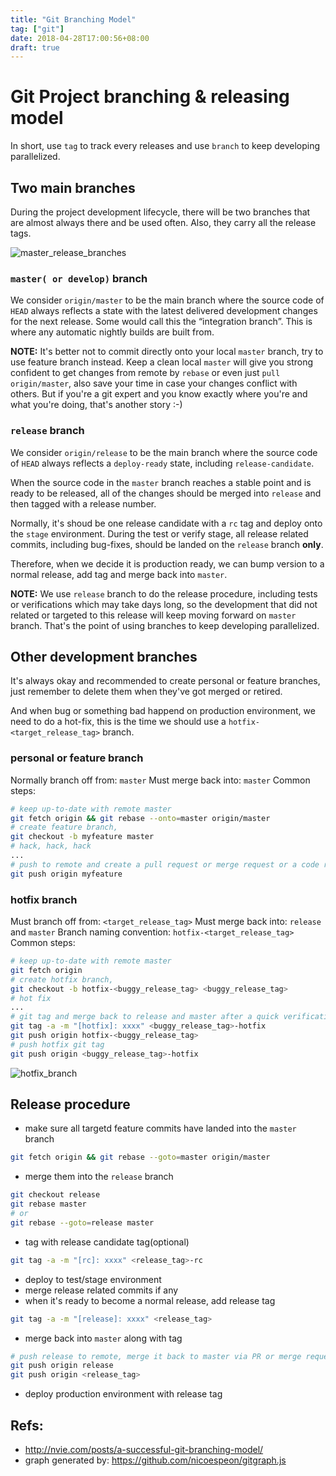 ```yaml
---
title: "Git Branching Model"
tag: ["git"]
date: 2018-04-28T17:00:56+08:00
draft: true
---
```


# Git Project branching & releasing model

In short, use `tag` to track every releases and use `branch` to keep developing parallelized.


## Two main branches

During the project development lifecycle, there will be two branches that are almost always there  and be used often. Also, they carry  all the release tags.

![master_release_branches](../../images/master_release.png)

### `master( or develop)` branch

We consider `origin/master` to be the main branch where the source code of `HEAD` always reflects a state with the latest delivered development changes for the next release. Some would call this the “integration branch”. This is where any automatic nightly builds are built from.

**NOTE:** It's better not to commit directly onto your local `master` branch, try to use feature branch instead. Keep a clean local `master` will give you strong confident to get changes from remote by `rebase` or even just `pull` `origin/master`, also save your time in case your changes conflict with others. But if you're a git expert and you know exactly where you're and what you're doing, that's another story :-)

### `release` branch

We consider `origin/release` to be the main branch where the source code of `HEAD` always reflects a `deploy-ready` state, including `release-candidate`.

When the source code in the `master` branch reaches a stable point and is ready to be released, all of the changes should be merged  into `release`  and then tagged with a release number.

Normally, it's shoud be  one release candidate with a  `rc` tag and deploy onto the  `stage` environment. During the test or verify stage, all release related commits, including bug-fixes, should be landed on the `release` branch **only**.

Therefore, when we decide it is production ready, we can bump version to a normal release, add tag and merge back into `master`.

**NOTE:** We use `release` branch to do the release procedure, including tests or verifications which may take days long, so the development that did not related or targeted to this release will keep moving forward on `master` branch. That's the point of using branches to keep developing parallelized.

## Other development branches

It's always okay and recommended to create personal or feature branches, just remember to delete them when they've got merged or retired.

And when bug or something bad happend on production environment, we need to do a hot-fix, this is the time we should use a `hotfix-<target_release_tag>` branch.

### personal or feature branch

Normally branch off from:
	 `master`
Must merge back into:
	`master`
Common steps:
```bash
# keep up-to-date with remote master
git fetch origin && git rebase --onto=master origin/master
# create feature branch,
git checkout -b myfeature master
# hack, hack, hack
...
# push to remote and create a pull request or merge request or a code review
git push origin myfeature
```

### hotfix branch

Must branch off from:
	`<target_release_tag>`
Must merge back into:
	`release` and `master`
Branch naming convention:
	`hotfix-<target_release_tag>`
Common steps:
```bash
# keep up-to-date with remote master
git fetch origin
# create hotfix branch,
git checkout -b hotfix-<buggy_release_tag> <buggy_release_tag>
# hot fix
...
# git tag and merge back to release and master after a quick verification on the fixes
git tag -a -m "[hotfix]: xxxx" <buggy_release_tag>-hotfix
git push origin hotfix-<buggy_release_tag>
# push hotfix git tag
git push origin <buggy_release_tag>-hotfix
```

![hotfix_branch](../../images/master_release_hotfix.png)

## Release procedure

* make sure all targetd feature commits have landed into the `master` branch

```bash
git fetch origin && git rebase --goto=master origin/master
```

* merge them into the `release` branch

```bash
git checkout release
git rebase master
# or
git rebase --goto=release master
```

* tag with release candidate tag(optional)

```bash
git tag -a -m "[rc]: xxxx" <release_tag>-rc
```

* deploy to test/stage environment
* merge release related commits if any
* when it's ready to become a normal release, add release tag

```bash
git tag -a -m "[release]: xxxx" <release_tag>
```

* merge back into `master` along with tag

```bash
# push release to remote, merge it back to master via PR or merge request or code review tool
git push origin release
git push origin <release_tag>
```

* deploy production environment with release tag


## Refs:

* http://nvie.com/posts/a-successful-git-branching-model/
* graph generated by: https://github.com/nicoespeon/gitgraph.js
